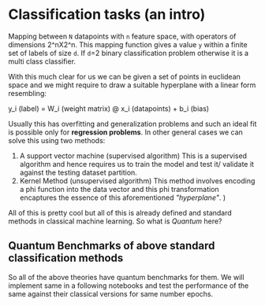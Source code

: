 # Classification tasks (an intro)

Mapping between `N` datapoints with `n` feature space, with operators of dimensions 2^nX2^n. This mapping function gives a value `y` within a finite set of labels of size `d`. If `d`=2 binary classification problem otherwise it is a multi class classifier. 

With this much clear for us we can be given a set of points in euclidean space and we might require to draw a suitable hyperplane with a linear form resembling:

y_i (label) = W_i (weight matrix) @ x_i (datapoints) + b_i (bias)

Usually this has overfitting and generalization problems and such an ideal fit is possible only for **regression problems**. In other general cases we can solve this using two methods:

1. A support vector machine (supervised algorithm)
This is a supervised algorithm and hence requires us to train the model and test it/ validate it against the testing dataset partition. 
2. Kernel Method (unsupervised algorithm)
This method involves encoding a phi function into the data vector and this phi transformation encaptures the essence of this aforementioned *"hyperplane"*. )

All of this is pretty cool but all of this is already defined and standard methods in classical machine learning. So what is *Quantum* here?

## Quantum Benchmarks of above standard classification methods

So all of the above theories have quantum benchmarks for them. We will implement same in a following notebooks and test the performance of the same against their classical versions for same number epochs.